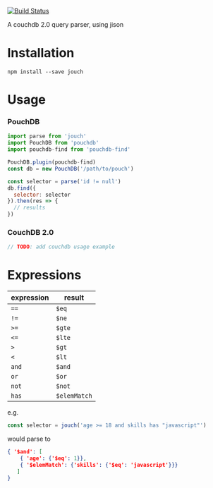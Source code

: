 [![Build Status](https://semaphoreci.com/api/v1/jonotron/jouch/branches/master/shields_badge.svg)](https://semaphoreci.com/jonotron/jouch)

A couchdb 2.0 query parser, using jison

Installation
============

    npm install --save jouch

Usage
=====

### PouchDB

```javascript
import parse from 'jouch'
import PouchDB from 'pouchdb'
import pouchdb-find from 'pouchdb-find'

PouchDB.plugin(pouchdb-find)
const db = new PouchDB('/path/to/pouch')

const selector = parse('id != null')
db.find({
  selector: selector
}).then(res => {
  // results
})
```

### CouchDB 2.0

```javascript
// TODO: add couchdb usage example
```

Expressions
===========

| expression | result           |
|------------|------------------|
| `==`       | `$eq`            |
| `!=`       | `$ne`            |
| `>=`       | `$gte`           |
| `<=`       | `$lte`           |
| `>`        | `$gt`            |
| `<`        | `$lt`            |
| `and`      | `$and`           |
| `or`       | `$or`            |
| `not`      | `$not`           |
| `has`      | `$elemMatch`     |

e.g.

```javascript
const selector = jouch('age >= 18 and skills has "javascript"')
```

would parse to
```json
{ '$and': [
    { 'age': {'$eq': 1}},
    { '$elemMatch': {'skills': {'$eq': 'javascript'}}}
   ]
}
```




